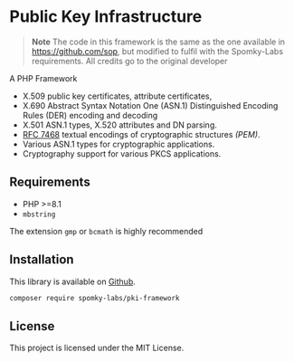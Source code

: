 # Public Key Infrastructure

> **Note**
> The code in this framework is the same as the one available in https://github.com/sop,
> but modified to fulfil with the Spomky-Labs requirements.
> All credits go to the original developer

A PHP Framework

* X.509 public key certificates, attribute certificates,
* X.690 Abstract Syntax Notation One (ASN.1) Distinguished Encoding Rules (DER) encoding and decoding
* X.501 ASN.1 types, X.520 attributes and DN parsing.
* [RFC 7468](https://tools.ietf.org/html/rfc7468) textual encodings of cryptographic structures _(PEM)_.
* Various ASN.1 types for cryptographic applications.
* Cryptography support for various PKCS applications.

## Requirements

- PHP >=8.1
- `mbstring`

The extension `gmp` or `bcmath` is highly recommended

## Installation

This library is available on [Github](https://github.com/Spomky-Labs/pki-framework).

```sh
composer require spomky-labs/pki-framework
```

## License

This project is licensed under the MIT License.
